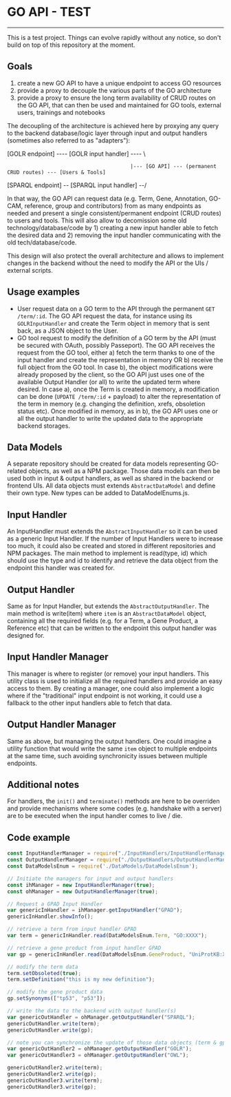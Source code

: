 # GO API - TEST
---

This is a test project. Things can evolve rapidly without any notice, so don't build on top of this repository at the moment.

## Goals
1) create a new GO API to have a unique endpoint to access GO resources
2) provide a proxy to decouple the various parts of the GO architecture
3) provide a proxy to ensure the long term availability of CRUD routes on the GO API, that can then be used and maintained for GO tools, external users, trainings and notebooks

The decoupling of the architecture is achieved here by proxying any query to the backend database/logic layer through input and output handlers (sometimes also referred to as "adapters"):

[GOLR endpoint] ---- [GOLR input handler] ---- \

                                            |--- [GO API] --- (permanent CRUD routes) --- [Users & Tools]
                                                
[SPARQL endpoint] -- [SPARQL input handler] --/

In that way, the GO API can request data (e.g. Term, Gene, Annotation, GO-CAM, reference, group and contributors) from as many endpoints as needed and present a single consistent/permanent endpoint (CRUD routes) to users and tools. This will also allow to decomission some old technology/database/code by 1) creating a new input handler able to fetch the desired data and 2) removing the input handler communicating with the old tech/database/code.

This design will also protect the overall architecture and allows to implement changes in the backend without the need to modify the API or the UIs / external scripts.

## Usage examples
- User request data on a GO term to the API through the permanent `GET /term/:id`. The GO API request the data, for instance using its `GOLRInputHandler` and create the Term object in memory that is sent back, as a JSON object to the User.
- GO tool request to modify the definition of a GO term by the API (must be secured with OAuth, possibly Passeport). The GO API receives the request from the GO tool, either a) fetch the term thanks to one of the input handler and create the representation in memory OR b) receive the full object from the GO tool. In case b), the object modifications were already proposed by the client, so the GO API just uses one of the available Output Handler (or all) to write the updated term where desired. In case a), once the Term is created in memory, a modification can be done (`UPDATE /term/:id` + payload) to alter the representation of the term in memory (e.g. changing the definition, xrefs, obsoletion status etc). Once modified in memory, as in b), the GO API uses one or all the output handler to write the updated data to the appropriate backend storages.

## Data Models

A separate repository should be created for data models representing GO-related objects, as well as a NPM package. Those data models can then be used both in input & output handlers, as well as shared in the backend or frontend UIs. All data objects must extends `AbstractDataModel` and define their own type. New types can be added to DataModelEnums.js.

## Input Handler

An InputHandler must extends the `AbstractInputHandler` so it can be used as a generic Input Handler. If the number of Input Handlers were to increase too much, it could also be created and stored in different repositories and NPM packages. The main method to implement is read(type, id) which should use the type and id to identify and retrieve the data object from the endpoint this handler was created for.

## Output Handler

Same as for Input Handler, but extends the `AbstractOutputHandler`. The main method is write(item) where `item` is an `AbstractDataModel` object, containing all the required fields (e.g. for a Term, a Gene Product, a Reference etc) that can be written to the endpoint this output handler was designed for.

## Input Handler Manager

This manager is where to register (or remove) your input handlers. This utility class is used to initialize all the required handlers and provide an easy access to them. By creating a manager, one could also implement a logic where if the "traditional" input endpoint is not working, it could use a fallback to the other input handlers able to fetch that data.

## Output Handler Manager

Same as above, but managing the output handlers. One could imagine a utility function that would write the same `item` object to multiple endpoints at the same time, such avoiding synchronicity issues between multiple endpoints.

## Additional notes

For handlers, the `init()` and `terminate()` methods are here to be overriden and provide mechanisms where some codes (e.g. handshake with a server) are to be executed when the input handler comes to live / die.

## Code example

```javascript
const InputHandlerManager = require("./InputHandlers/InputHandlerManager");
const OutputHandlerManager = require("./OutputHandlers/OutputHandlerManager");
const DataModelsEnum = require('./DataModels/DataModelsEnum');

// Initiate the managers for input and output handlers
const ihManager = new InputHandlerManager(true);
const ohManager = new OutputHandlerManager(true);

// Request a GPAD Input Handler
var genericInHandler = ihManager.getInputHandler("GPAD");
genericInHandler.showInfo();

// retrieve a term from input handler GPAD
var term = genericInHandler.read(DataModelsEnum.Term, "GO:XXXX");

// retrieve a gene product from input handler GPAD
var gp = genericInHandler.read(DataModelsEnum.GeneProduct, "UniProtKB:XXX");

// modify the term data
term.setObsoleted(true);
term.setDefinition("this is my new definition");

// modify the gene product data
gp.setSynonyms(["tp53", "p53"]);

// write the data to the backend with output handler(s)
var genericOutHandler = ohManager.getOutputHandler("SPARQL");
genericOutHandler.write(term);
genericOutHandler.write(gp);

// note you can synchronize the update of those data objects (term & gp here) by requesting multiple output handlers and writing to them
var genericOutHandler2 = ohManager.getOutputHandler("GOLR");
var genericOutHandler3 = ohManager.getOutputHandler("OWL");

genericOutHandler2.write(term);
genericOutHandler2.write(gp);
genericOutHandler3.write(term);
genericOutHandler3.write(gp);

```